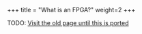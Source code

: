 +++
title = "What is an FPGA?"
weight=2
+++

TODO: [Visit the old page until this is ported](https://old.alchitry.com/what-is-an-fpga)